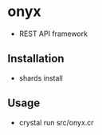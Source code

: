 # onyx

* REST API framework

## Installation

* shards install

## Usage

* crystal run src/onyx.cr
